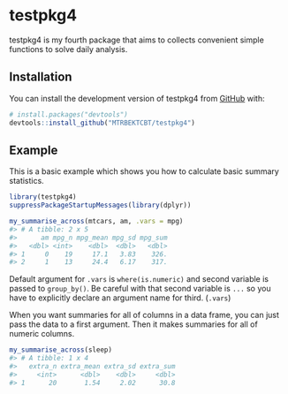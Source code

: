 
<!-- README.md is generated from README.Rmd. Please edit that file -->

# testpkg4

<!-- badges: start -->

<!-- badges: end -->

testpkg4 is my fourth package that aims to collects convenient simple
functions to solve daily analysis.

## Installation

You can install the development version of testpkg4 from
[GitHub](https://github.com/) with:

``` r
# install.packages("devtools")
devtools::install_github("MTRBEKTCBT/testpkg4")
```

## Example

This is a basic example which shows you how to calculate basic summary
statistics.

``` r
library(testpkg4)
suppressPackageStartupMessages(library(dplyr))

my_summarise_across(mtcars, am, .vars = mpg)
#> # A tibble: 2 x 5
#>      am mpg_n mpg_mean mpg_sd mpg_sum
#>   <dbl> <int>    <dbl>  <dbl>   <dbl>
#> 1     0    19     17.1   3.83    326.
#> 2     1    13     24.4   6.17    317.
```

Default argument for `.vars` is `where(is.numeric)` and second variable
is passed to `group_by()`. Be careful with that second variable is `...`
so you have to explicitly declare an argument name for third. (`.vars`)

When you want summaries for all of columns in a data frame, you can just
pass the data to a first argument. Then it makes summaries for all of
numeric columns.

``` r
my_summarise_across(sleep)
#> # A tibble: 1 x 4
#>   extra_n extra_mean extra_sd extra_sum
#>     <int>      <dbl>    <dbl>     <dbl>
#> 1      20       1.54     2.02      30.8
```
